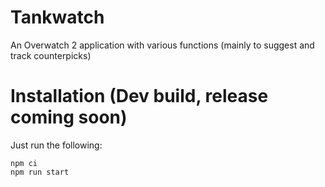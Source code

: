 # Tankwatch
An Overwatch 2 application with various functions (mainly to suggest and track counterpicks)

# Installation (Dev build, release coming soon)
Just run the following:
```shell
npm ci
npm run start
```
